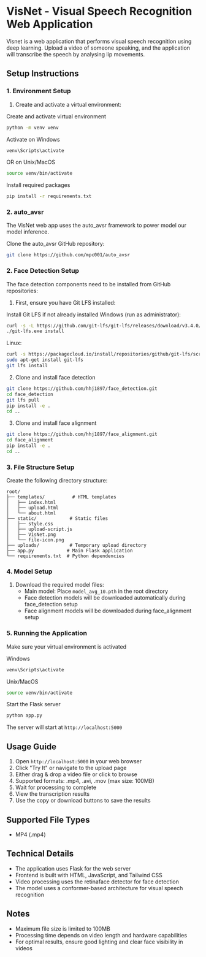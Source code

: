 # VisNet - Visual Speech Recognition Web Application

Visnet is a web application that performs visual speech recognition using deep learning. Upload a video of someone speaking, and the application will transcribe the speech by analysing lip movements.

## Setup Instructions

### 1. Environment Setup

1. Create and activate a virtual environment:

Create and activate virtual environment
```bash
python -m venv venv
```
Activate on Windows
```bash
venv\Scripts\activate
```

OR on Unix/MacOS
```bash
source venv/bin/activate
```

Install required packages
```bash
pip install -r requirements.txt
```

### 2. auto_avsr

The VisNet web app uses the auto_avsr framework to power model our model inference.

Clone the auto_avsr GitHub repository:

```bash
git clone https://github.com/mpc001/auto_avsr
```

### 2. Face Detection Setup

The face detection components need to be installed from GitHub repositories:

1. First, ensure you have Git LFS installed:

Install Git LFS if not already installed
Windows (run as administrator):
```bash
curl -s -L https://github.com/git-lfs/git-lfs/releases/download/v3.4.0/git-lfs-windows-v3.4.0.exe -o git-lfs.exe
./git-lfs.exe install
```

Linux:
```bash
curl -s https://packagecloud.io/install/repositories/github/git-lfs/script.deb.sh | sudo bash
sudo apt-get install git-lfs
git lfs install
```

2. Clone and install face detection
```bash
git clone https://github.com/hhj1897/face_detection.git
cd face_detection
git lfs pull
pip install -e .
cd ..
```

3. Clone and install face alignment
```bash
git clone https://github.com/hhj1897/face_alignment.git
cd face_alignment
pip install -e .
cd ..
```

### 3. File Structure Setup
Create the following directory structure:
```
root/
├── templates/          # HTML templates
│   ├── index.html
│   ├── upload.html
│   └── about.html
├── static/            # Static files
│   ├── style.css
│   ├── upload-script.js
│   ├── VisNet.png
│   └── file-icon.png
├── uploads/           # Temporary upload directory
├── app.py            # Main Flask application
└── requirements.txt  # Python dependencies
```

### 4. Model Setup
1. Download the required model files:
   - Main model: Place `model_avg_10.pth` in the root directory
   - Face detection models will be downloaded automatically during face_detection setup
   - Face alignment models will be downloaded during face_alignment setup

### 5. Running the Application

Make sure your virtual environment is activated

Windows
```bash
venv\Scripts\activate
```

Unix/MacOS
```bash
source venv/bin/activate
```

Start the Flask server
```bash
python app.py
```

The server will start at `http://localhost:5000`

## Usage Guide
1. Open `http://localhost:5000` in your web browser
2. Click "Try It" or navigate to the upload page
3. Either drag & drop a video file or click to browse
4. Supported formats: .mp4, .avi, .mov (max size: 100MB)
5. Wait for processing to complete
6. View the transcription results
7. Use the copy or download buttons to save the results

## Supported File Types

- MP4 (.mp4)

## Technical Details

- The application uses Flask for the web server
- Frontend is built with HTML, JavaScript, and Tailwind CSS
- Video processing uses the retinaface detector for face detection
- The model uses a conformer-based architecture for visual speech recognition

## Notes

- Maximum file size is limited to 100MB
- Processing time depends on video length and hardware capabilities
- For optimal results, ensure good lighting and clear face visibility in videos

